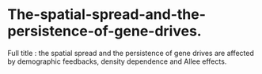 # The-spatial-spread-and-the-persistence-of-gene-drives.
Full title : the spatial spread and the persistence of gene drives are affected by demographic feedbacks, density dependence and Allee effects.
